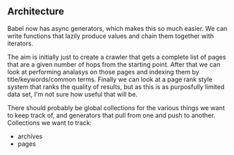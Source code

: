 ## Architecture

Babel now has async generators, which makes this so much easier. We can write functions that lazily produce values and chain them together with iterators.

The aim is initially just to create a crawler that gets a complete list of pages that are a given number of hops from the starting point. After that we can look at performing analasys on those pages and indexing them by title/keywords/common terms. Finally we can look at a page rank style system that ranks the quality of results, but as this is as purposfully limited data set, I'm not sure how useful that will be.

There should probably be global collections for the various things we want to keep track of, and generators that pull from one and push to another. Collections we want to track:

-   archives
-   pages
